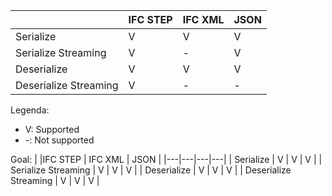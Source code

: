 | |IFC STEP | IFC XML | JSON |
|---|---|---|---|
| Serialize | V | V | V |
| Serialize Streaming | V | - | V |
| Deserialize | V | V | V |
| Deserialize Streaming | V | - | - |

Legenda:
* V: Supported
* -: Not supported

Goal:
| |IFC STEP | IFC XML | JSON |
|---|---|---|---|
| Serialize | V | V | V |
| Serialize Streaming | V | V | V |
| Deserialize | V | V | V |
| Deserialize Streaming | V | V | V |